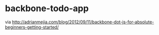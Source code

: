 backbone-todo-app
=================

via http://adrianmejia.com/blog/2012/09/11/backbone-dot-js-for-absolute-beginners-getting-started/
